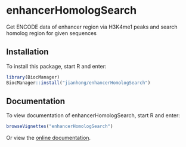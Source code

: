 # enhancerHomologSearch
Get ENCODE data of enhancer region via H3K4me1 peaks and search homolog region for given sequences

## Installation

To install this package, start R and enter:

```r
library(BiocManager)
BiocManager::install("jianhong/enhancerHomologSearch")
```

## Documentation

To view documentation of enhancerHomologSearch, start R and enter:
```r
browseVignettes("enhancerHomologSearch")
```

Or view the [online documentation](https://jianhong.github.io/enhancerHomologSearch).
